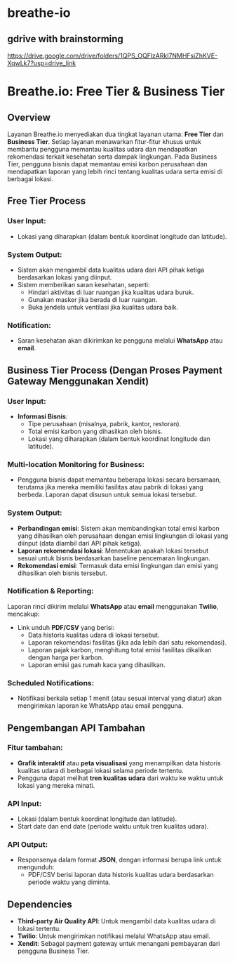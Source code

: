 # breathe-io

## gdrive with brainstorming

https://drive.google.com/drive/folders/1QPS_OQFlzARkl7NMHFsiZhKVE-XqwLk7?usp=drive_link

# Breathe.io: Free Tier & Business Tier

## Overview
Layanan Breathe.io menyediakan dua tingkat layanan utama: **Free Tier** dan **Business Tier**. Setiap layanan menawarkan fitur-fitur khusus untuk membantu pengguna memantau kualitas udara dan mendapatkan rekomendasi terkait kesehatan serta dampak lingkungan. Pada Business Tier, pengguna bisnis dapat memantau emisi karbon perusahaan dan mendapatkan laporan yang lebih rinci tentang kualitas udara serta emisi di berbagai lokasi.

## Free Tier Process

### **User Input:**
- Lokasi yang diharapkan (dalam bentuk koordinat longitude dan latitude).

### **System Output:**
- Sistem akan mengambil data kualitas udara dari API pihak ketiga berdasarkan lokasi yang diinput.
- Sistem memberikan saran kesehatan, seperti:
  - Hindari aktivitas di luar ruangan jika kualitas udara buruk.
  - Gunakan masker jika berada di luar ruangan.
  - Buka jendela untuk ventilasi jika kualitas udara baik.

### **Notification:**
- Saran kesehatan akan dikirimkan ke pengguna melalui **WhatsApp** atau **email**.

## Business Tier Process (Dengan Proses Payment Gateway Menggunakan Xendit)

### **User Input:**
- **Informasi Bisnis**:
  - Tipe perusahaan (misalnya, pabrik, kantor, restoran).
  - Total emisi karbon yang dihasilkan oleh bisnis.
  - Lokasi yang diharapkan (dalam bentuk koordinat longitude dan latitude).
  
### **Multi-location Monitoring for Business:**
- Pengguna bisnis dapat memantau beberapa lokasi secara bersamaan, terutama jika mereka memiliki fasilitas atau pabrik di lokasi yang berbeda. Laporan dapat disusun untuk semua lokasi tersebut.

### **System Output:**
- **Perbandingan emisi**: Sistem akan membandingkan total emisi karbon yang dihasilkan oleh perusahaan dengan emisi lingkungan di lokasi yang diinput (data diambil dari API pihak ketiga).
- **Laporan rekomendasi lokasi**: Menentukan apakah lokasi tersebut sesuai untuk bisnis berdasarkan baseline pencemaran lingkungan.
- **Rekomendasi emisi**: Termasuk data emisi lingkungan dan emisi yang dihasilkan oleh bisnis tersebut.

### **Notification & Reporting:**
Laporan rinci dikirim melalui **WhatsApp** atau **email** menggunakan **Twilio**, mencakup:
- Link unduh **PDF/CSV** yang berisi:
  - Data historis kualitas udara di lokasi tersebut.
  - Laporan rekomendasi fasilitas (jika ada lebih dari satu rekomendasi).
  - Laporan pajak karbon, menghitung total emisi fasilitas dikalikan dengan harga per karbon.
  - Laporan emisi gas rumah kaca yang dihasilkan.

### **Scheduled Notifications:**
- Notifikasi berkala setiap 1 menit (atau sesuai interval yang diatur) akan mengirimkan laporan ke WhatsApp atau email pengguna.

## Pengembangan API Tambahan

### Fitur tambahan:
- **Grafik interaktif** atau **peta visualisasi** yang menampilkan data historis kualitas udara di berbagai lokasi selama periode tertentu.
- Pengguna dapat melihat **tren kualitas udara** dari waktu ke waktu untuk lokasi yang mereka minati.

### **API Input:**
- Lokasi (dalam bentuk koordinat longitude dan latitude).
- Start date dan end date (periode waktu untuk tren kualitas udara).

### **API Output:**
- Responsenya dalam format **JSON**, dengan informasi berupa link untuk mengunduh:
  - PDF/CSV berisi laporan data historis kualitas udara berdasarkan periode waktu yang diminta.

## Dependencies

- **Third-party Air Quality API**: Untuk mengambil data kualitas udara di lokasi tertentu.
- **Twilio**: Untuk mengirimkan notifikasi melalui WhatsApp atau email.
- **Xendit**: Sebagai payment gateway untuk menangani pembayaran dari pengguna Business Tier.